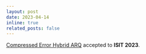 ```yaml
---
layout: post
date: 2023-04-14
inline: true
related_posts: false
---
```


<a href="https://ieeexplore.ieee.org/abstract/document/10206766">Compressed Error Hybrid ARQ</a> accepted to **ISIT 2023**. 


